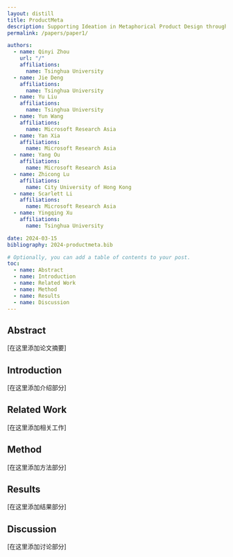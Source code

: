 ```yaml
---
layout: distill
title: ProductMeta
description: Supporting Ideation in Metaphorical Product Design through Multimodal Large Models
permalink: /papers/paper1/

authors:
  - name: Qinyi Zhou
    url: "/"
    affiliations:
      name: Tsinghua University
  - name: Jie Deng
    affiliations:
      name: Tsinghua University
  - name: Yu Liu
    affiliations:
      name: Tsinghua University
  - name: Yun Wang
    affiliations:
      name: Microsoft Research Asia
  - name: Yan Xia
    affiliations:
      name: Microsoft Research Asia
  - name: Yang Ou
    affiliations:
      name: Microsoft Research Asia
  - name: Zhicong Lu
    affiliations:
      name: City University of Hong Kong
  - name: Scarlett Li
    affiliations:
      name: Microsoft Research Asia
  - name: Yingqing Xu
    affiliations:
      name: Tsinghua University

date: 2024-03-15
bibliography: 2024-productmeta.bib

# Optionally, you can add a table of contents to your post.
toc:
  - name: Abstract
  - name: Introduction
  - name: Related Work
  - name: Method
  - name: Results
  - name: Discussion
---
```


## Abstract

[在这里添加论文摘要]

## Introduction

<div class="row mt-3">
    <div class="col-sm mt-3 mt-md-0">
    </div>
</div>

[在这里添加介绍部分]

## Related Work

[在这里添加相关工作]

## Method

[在这里添加方法部分]

## Results

[在这里添加结果部分]

## Discussion

[在这里添加讨论部分] 